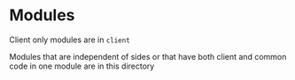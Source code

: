 # Modules

Client only modules are in `client`

Modules that are independent of sides or that have both client and common code in one module are in this directory
